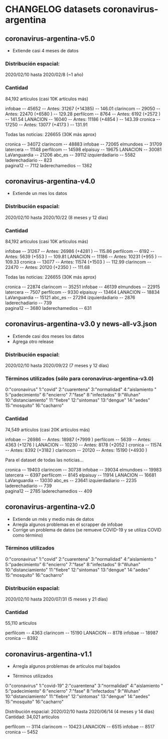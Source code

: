 # CHANGELOG datasets coronavirus-argentina

## coronavirus-argentina-v5.0

- Extiende casi 4 meses de datos

### Distribución espacial:

2020/02/10 hasta 2020/02/8 (~1 año)

### Cantidad

84,192 artículos (casi 10K artículos más)



infobae    -- 45652 -- Antes: 31267 (+14385) -- 146.01
clarincom  -- 29050 -- Antes: 22470 (+6580 ) -- 129.28
perfilcom  -- 8764  -- Antes: 6192  (+2572 ) -- 141.54
LANACION   -- 16040 -- Antes: 11186 (+4854 ) -- 143.39
cronica    -- 17250 -- Antes: 13077 (+4173 ) -- 131.91


Todas las noticias: 226655 (30K más aprox)

cronica         -- 34072
clarincom       -- 48883
infobae         -- 72065
elmundoes       -- 31709
latercera       -- 11148
perfilcom       -- 14598
elpaisuy        -- 19675
LANACION        -- 30081
LaVanguardia    -- 21206
abc_es          -- 39112
izquierdadiario -- 5582 
laderechadiario -- 823  
pagina12        -- 7112 
laderechamedios -- 1362 



## coronavirus-argentina-v4.0

- Extiende un mes los datos 


### Distribución espacial:

2020/02/10 hasta 2020/10/22 (8 meses y 12 días)


### Cantidad

84,192 artículos (casi 10K artículos más)


infobae    -- 31267 -- Antes: 26986 (+4281 ) -- 115.86
perfilcom  -- 6192  -- Antes: 5639  (+553  ) -- 109.81
LANACION   -- 11186 -- Antes: 10231 (+955  ) -- 109.33
cronica    -- 13077 -- Antes: 11574 (+1503 ) -- 112.99
clarincom  -- 22470 -- Antes: 20120 (+2350 ) -- 111.68

Todas las noticias: 226655 (30K más aprox)

cronica         -- 22874
clarincom       -- 35251
infobae         -- 46139
elmundoes       -- 22915
latercera       -- 7507 
perfilcom       -- 9330 
elpaisuy        -- 13464
LANACION        -- 18834
LaVanguardia    -- 15121
abc_es          -- 27294
izquierdadiario -- 2876 
laderechadiario -- 739  
pagina12        -- 3680 
laderechamedios -- 631

## coronavirus-argentina-v3.0 y news-all-v3.json

- Extiende casi dos meses los datos
- Agrega otro release


### Distribución espacial:

2020/02/10 hasta 2020/09/22 (7 meses y 12 días)

### Términos utilizados (sólo para coronavirus-argentina-v3.0)

0:"coronavirus"
1:"covid"
2:"cuarentena"
3:"normalidad"
4:"aislamiento "
5:"padecimiento"
6:"encierro"
7:"fase"
8:"infectados"
9:"Wuhan"
10:"distanciamiento"
11:"fiebre"
12:"síntomas"
13:"dengue"
14:"aedes"
15:"mosquito"
16:"cacharro"

### Cantidad

74,549 artículos (casi 20K artículos más)

infobae    -- 26986 -- Antes: 18987 (+7999 )
perfilcom  -- 5639  -- Antes: 4363  (+1276 )
LANACION   -- 10230 -- Antes: 8178  (+2052 )
cronica    -- 11574 -- Antes: 8392  (+3182 )
clarincom  -- 20120 -- Antes: 15190 (+4930 )

Para el dataset de todas las noticias...


cronica         -- 19403
clarincom       -- 30738
infobae         -- 39034
elmundoes       -- 19983
latercera       -- 6397
perfilcom       -- 8145
elpaisuy        -- 11914
LANACION        -- 16681
LaVanguardia    -- 13030
abc_es          -- 23641
izquierdadiario -- 2235
laderechadiario -- 739  
pagina12        -- 2785
laderechamedios -- 409  

## coronavirus-argentina-v2.0

- Extiende un més y medio más de datos
- Arregla algunos problemas en el scrapper de infobae
- Corrige un problema de datos (se remueve COVID-19 y se utiliza COVID como término)


### Términos utilizados

0:"coronavirus"
1:"covid"
2:"cuarentena"
3:"normalidad"
4:"aislamiento "
5:"padecimiento"
6:"encierro"
7:"fase"
8:"infectados"
9:"Wuhan"
10:"distanciamiento"
11:"fiebre"
12:"síntomas"
13:"dengue"
14:"aedes"
15:"mosquito"
16:"cacharro"



### Distribución espacial:

2020/02/10 hasta 2020/07/31 (5 meses y 21 días)
### Cantidad

55,110 artículos

perfilcom  -- 4363
clarincom  -- 15190
LANACION   -- 8178
infobae    -- 18987
cronica    -- 8392




## coronavirus-argentina-v1.1

- Arregla algunos problemas de artículos mal bajados

- Términos utilizados

0:"coronavirus"
1:"covid-19"
2:"cuarentena"
3:"normalidad"
4:"aislamiento "
5:"padecimiento"
6:"encierro"
7:"fase"
8:"infectados"
9:"Wuhan"
10:"distanciamiento"
11:"fiebre"
12:"síntomas"
13:"dengue"
14:"aedes"
15:"mosquito"
16:"cacharro"


Distribución espacial: 2020/02/10 hasta 2020/06/14 (4 meses y 14 días)
Cantidad: 34,021 artículos

perfilcom  -- 3114
clarincom  -- 10423
LANACION   -- 6515
infobae    -- 8517
cronica    -- 5452

